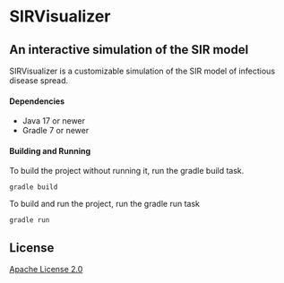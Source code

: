 # SIRVisualizer
## An interactive simulation of the SIR model

SIRVisualizer is a customizable simulation of the SIR model of infectious disease spread.

#### Dependencies

- Java 17 or newer
- Gradle 7 or newer

#### Building and Running
To build the project without running it, run the gradle build task.
```
gradle build
```
To build and run the project, run the gradle run task
```
gradle run
```
## License

[Apache License 2.0](http://www.apache.org/licenses/LICENSE-2.0)